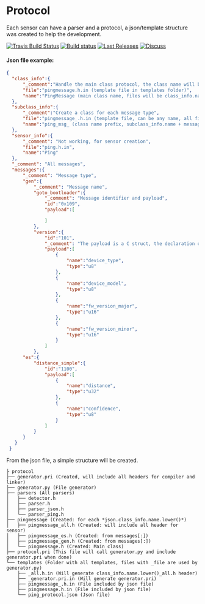 # Protocol
Each sensor can have a parser and a protocol, a json/template structure was created to help the development.

[![Travis Build Status](https://travis-ci.org/bluerobotics/ping-protocol-cpp.svg?branch=dev)](https://travis-ci.org/bluerobotics/ping-protocol-cpp) [![Build status](https://ci.appveyor.com/api/projects/status/3bvhlq9wn3ioj6o7?svg=true)](https://ci.appveyor.com/project/blueroboticsappveyor/ping-protocol-cpp) [![Last Releases](https://img.shields.io/github/release/bluerobotics/ping-protocol-cpp.svg)](https://github.com/bluerobotics/ping-protocol-cpp/releases) [![Discuss](https://img.shields.io/badge/discuss-online-green.svg)](https://discuss.bluerobotics.com/)

#### Json file example:
```json
{
  "class_info":{
      "_comment":"Handle the main class protocol, the class name will be the file prefix in lower",
      "file":"pingmessage.h.in (template file in templates folder)",
      "name":"PingMessage (main class name, files will be class_info.name.lower() as default prefix)"
  },
  "subclass_info":{
      "_comment":"Create a class for each message type",
      "file":"pingmessage_.h.in (template file, can be any name, all files will be created from default prefix)",
      "name":"ping_msg_ (class name prefix, subclass_info.name + messages[:] + _ + messages[:][:], e.g: ping_msg_gen_goto_bootloader)"
  },
  "sensor_info":{
  	  "_comment": "Not working, for sensor creation",
      "file":"ping.h.in",
      "name":"Ping"
  },
  "_comment": "All messages",
  "messages":{
  	  "_comment": "Message type",
      "gen":{
      	  "_comment": "Message name",
          "goto_bootloader":{
              "_comment": "Message identifier and payload",
              "id":"0x109",
              "payload":[

              ]
          },
          "version":{
              "id":"101",
              "_comment": "The payload is a C struct, the declaration order is important :)",
              "payload":[
                  {
                      "name":"device_type",
                      "type":"u8"
                  },
                  {
                      "name":"device_model",
                      "type":"u8"
                  },
                  {
                      "name":"fw_version_major",
                      "type":"u16"
                  },
                  {
                      "name":"fw_version_minor",
                      "type":"u16"
                  }
              ]
          },
      "es":{
          "distance_simple":{
              "id":"1100",
              "payload":[
                  {
                      "name":"distance",
                      "type":"u32"
                  },
                  {
                      "name":"confidence",
                      "type":"u8"
                  }
              ]
          }
      }
   }
 }
```

From the json file, a simple structure will be created.
```
├ protocol
├── generator.pri (Created, will include all headers for compiler and linker)
├── generator.py (File generator)
├── parsers (All parsers)
│   ├── detector.h
│   ├── parser.h
│   ├── parser_json.h
│   └── parser_ping.h
├── pingmessage (Created: for each *json.class_info.name.lower()*)
│   ├── pingmessage_all.h (Created: will include all header for sensor)
│   ├── pingmessage_es.h (Created: from messages[:])
│   ├── pingmessage_gen.h (Created: from messages[:])
│   └── pingmessage.h (Created: Main class)
├── protocol.pri (This file will call generator.py and include generator.pri when done)
└── templates (Folder with all templates, files with _file are used by generator.py)
    ├── _all.h.in (Will generate class_info.name.lower()_all.h header)
    ├── _generator.pri.in (Will generate generator.pri)
    ├── pingmessage_.h.in (File included by json file)
    ├── pingmessage.h.in (File included by json file)
    └── ping_protocol.json (Json file)

```